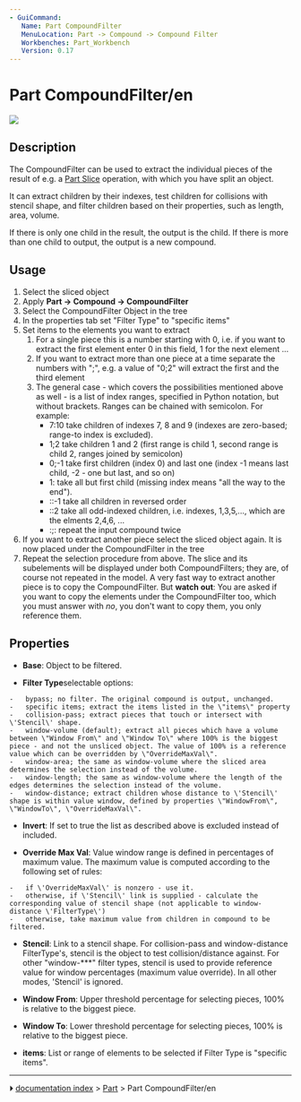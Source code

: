 ```yaml
---
- GuiCommand:
   Name: Part Compound‏‎Filter
   MenuLocation: Part -> Compound -> Compound Filter
   Workbenches: Part_Workbench
   Version: 0.17
---
```


# Part CompoundFilter/en

![](images/CompoundFilter.png )

## Description

The CompoundFilter can be used to extract the individual pieces of the result of e.g. a [Part Slice](Part_Slice.md) operation, with which you have split an object.

It can extract children by their indexes, test children for collisions with stencil shape, and filter children based on their properties, such as length, area, volume.

If there is only one child in the result, the output is the child. If there is more than one child to output, the output is a new compound.

## Usage

1.  Select the sliced object
2.  Apply **Part → Compound → CompoundFilter**
3.  Select the CompoundFilter Object in the tree
4.  In the properties tab set \"Filter Type\" to \"specific items\"
5.  Set items to the elements you want to extract
    1.  For a single piece this is a number starting with 0, i.e. if you want to extract the first element enter 0 in this field, 1 for the next element \...
    2.  If you want to extract more than one piece at a time separate the numbers with \";\", e.g. a value of \"0;2\" will extract the first and the third element
    3.  The general case - which covers the possibilities mentioned above as well - is a list of index ranges, specified in Python notation, but without brackets. Ranges can be chained with semicolon. For example:
        -   7:10 take children of indexes 7, 8 and 9 (indexes are zero-based; range-to index is excluded).
        -   1;2 take children 1 and 2 (first range is child 1, second range is child 2, ranges joined by semicolon)
        -   0;-1 take first children (index 0) and last one (index -1 means last child, -2 - one but last, and so on)
        -   1: take all but first child (missing index means \"all the way to the end\").
        -   ::-1 take all children in reversed order
        -   ::2 take all odd-indexed children, i.e. indexes, 1,3,5,\..., which are the elments 2,4,6, \...
        -   :;: repeat the input compound twice
6.  If you want to extract another piece select the sliced object again. It is now placed under the CompoundFilter in the tree
7.  Repeat the selection procedure from above. The slice and its subelements will be displayed under both CompoundFilters; they are, of course not repeated in the model. A very fast way to extract another piece is to copy the CompoundFilter. But **watch out**: You are asked if you want to copy the elements under the CompoundFilter too, which you must answer with *no*, you don\'t want to copy them, you only reference them.

## Properties

-    **Base**: Object to be filtered.

-    **Filter Type**selectable options:

    -   bypass; no filter. The original compound is output, unchanged.
    -   specific items; extract the items listed in the \"items\" property
    -   collision-pass; extract pieces that touch or intersect with \'Stencil\' shape.
    -   window-volume (default); extract all pieces which have a volume between \"Window From\" and \"Window To\" where 100% is the biggest piece - and not the unsliced object. The value of 100% is a reference value which can be overridden by \"OverrideMaxVal\".
    -   window-area; the same as window-volume where the sliced area determines the selection instead of the volume.
    -   window-length; the same as window-volume where the length of the edges determines the selection instead of the volume.
    -   window-distance; extract children whose distance to \'Stencil\' shape is within value window, defined by properties \"WindowFrom\", \"WindowTo\", \"OverrideMaxVal\".

-    **Invert**: If set to true the list as described above is excluded instead of included.

-    **Override Max Val**: Value window range is defined in percentages of maximum value. The maximum value is computed according to the following set of rules:

    -   if \'OverrideMaxVal\' is nonzero - use it.
    -   otherwise, if \'Stencil\' link is supplied - calculate the corresponding value of stencil shape (not applicable to window-distance \'FilterType\')
    -   otherwise, take maximum value from children in compound to be filtered.

-    **Stencil**: Link to a stencil shape. For collision-pass and window-distance FilterType\'s, stencil is the object to test collision/distance against. For other \"window-\*\*\*\" filter types, stencil is used to provide reference value for window percentages (maximum value override). In all other modes, \'Stencil\' is ignored.

-    **Window From**: Upper threshold percentage for selecting pieces, 100% is relative to the biggest piece.

-    **Window To**: Lower threshold percentage for selecting pieces, 100% is relative to the biggest piece.

-    **items**: List or range of elements to be selected if Filter Type is \"specific items\".



---
⏵ [documentation index](../README.md) > [Part](Part_Workbench.md) > Part CompoundFilter/en
